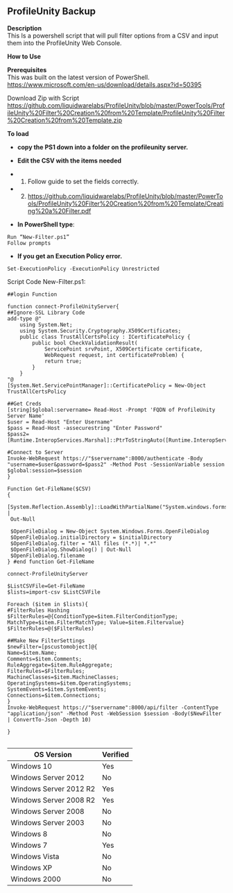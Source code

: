 ## ProfileUnity Backup <br>

**Description** <br>
This Is a powershell script that will pull filter options from a CSV and input them into the ProfileUnity Web Console.<br>

**How to Use** <br>

**Prerequisites** <br>
This was built on the latest version of PowerShell.<br>
https://www.microsoft.com/en-us/download/details.aspx?id=50395 <br>

Download Zip with Script<br>
https://github.com/liquidwarelabs/ProfileUnity/blob/master/PowerTools/ProfileUnity%20Filter%20Creation%20from%20Template/ProfileUnity%20Filter%20Creation%20from%20Template.zip <br>

**To load** <br>

- **copy the PS1 down into a folder on the profileunity server.**
- **Edit the CSV with the items needed**
- 1.	Follow guide to set the fields correctly.
- 2.	https://github.com/liquidwarelabs/ProfileUnity/blob/master/PowerTools/ProfileUnity%20Filter%20Creation%20from%20Template/Creating%20a%20Filter.pdf

- **In PowerShell type**:
````
Run “New-Filter.ps1”
Follow prompts
````
- **If you get an Execution Policy error.**
````
Set-ExecutionPolicy -ExecutionPolicy Unrestricted
````


Script Code New-Filter.ps1:
````
##login Function

function connect-ProfileUnityServer{
##Ignore-SSL Library Code
add-type @"
    using System.Net;
    using System.Security.Cryptography.X509Certificates;
    public class TrustAllCertsPolicy : ICertificatePolicy {
        public bool CheckValidationResult(
            ServicePoint srvPoint, X509Certificate certificate,
            WebRequest request, int certificateProblem) {
            return true;
        }
    }
"@
[System.Net.ServicePointManager]::CertificatePolicy = New-Object TrustAllCertsPolicy

##Get Creds
[string]$global:servername= Read-Host -Prompt 'FQDN of ProfileUnity Server Name'
$user = Read-Host "Enter Username"
$pass = Read-Host -assecurestring "Enter Password" 
$pass2=[Runtime.InteropServices.Marshal]::PtrToStringAuto([Runtime.InteropServices.Marshal]::SecureStringToBSTR($pass))

#Connect to Server
Invoke-WebRequest https://"$servername":8000/authenticate -Body "username=$user&password=$pass2" -Method Post -SessionVariable session
$global:session=$session
}

Function Get-FileName($CSV)
{   
 [System.Reflection.Assembly]::LoadWithPartialName("System.windows.forms") |
 Out-Null

 $OpenFileDialog = New-Object System.Windows.Forms.OpenFileDialog
 $OpenFileDialog.initialDirectory = $initialDirectory
 $OpenFileDialog.filter = "All files (*.*)| *.*"
 $OpenFileDialog.ShowDialog() | Out-Null
 $OpenFileDialog.filename
} #end function Get-FileName

connect-ProfileUnityServer

$ListCSVFile=Get-FileName
$lists=import-csv $ListCSVFile

Foreach ($item in $lists){
#FilterRules Hashing
$FilterRules=@{ConditionType=$item.FilterConditionType; MatchType=$item.FilterMatchType; Value=$item.Filtervalue}
$FilterRules=@($FilterRules)

##Make New FilterSettings
$newFilter=[pscustomobject]@{
Name=$item.Name;
Comments=$item.Comments;
RuleAggregate=$item.RuleAggregate;
FilterRules=$FilterRules;
MachineClasses=$item.MachineClasses;
OperatingSystems=$item.OperatingSystems;
SystemEvents=$item.SystemEvents;
Connections=$item.Connections;
}
Invoke-WebRequest https://"$servername":8000/api/filter -ContentType "application/json" -Method Post -WebSession $session -Body($NewFilter | ConvertTo-Json -Depth 10)

}


````




| OS Version  | Verified |
| ------------- | ------------- |
|Windows 10 | Yes |
|Windows Server 2012 | No |
|Windows Server 2012 R2 | Yes |
|Windows Server 2008 R2 | Yes |
|Windows Server 2008 | No |
|Windows Server 2003 | No |
|Windows 8 | No |
|Windows 7 | Yes |
|Windows Vista | No |
|Windows XP | No |
|Windows 2000 | No |
